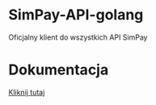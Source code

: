 # SimPay-API-golang
Oficjalny klient do wszystkich API SimPay

# Dokumentacja
[Kliknij tutaj](https://docs.simpay.pl/go/?go#wstep)